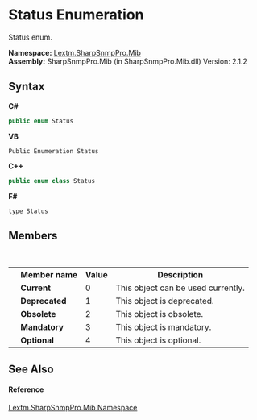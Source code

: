 # Status Enumeration
 

Status enum.

**Namespace:**&nbsp;<a href="N_Lextm_SharpSnmpPro_Mib">Lextm.SharpSnmpPro.Mib</a><br />**Assembly:**&nbsp;SharpSnmpPro.Mib (in SharpSnmpPro.Mib.dll) Version: 2.1.2

## Syntax

**C#**<br />
``` C#
public enum Status
```

**VB**<br />
``` VB
Public Enumeration Status
```

**C++**<br />
``` C++
public enum class Status
```

**F#**<br />
``` F#
type Status
```


## Members
&nbsp;<table><tr><th></th><th>Member name</th><th>Value</th><th>Description</th></tr><tr><td /><td target="F:Lextm.SharpSnmpPro.Mib.Status.Current">**Current**</td><td>0</td><td>This object can be used currently.</td></tr><tr><td /><td target="F:Lextm.SharpSnmpPro.Mib.Status.Deprecated">**Deprecated**</td><td>1</td><td>This object is deprecated.</td></tr><tr><td /><td target="F:Lextm.SharpSnmpPro.Mib.Status.Obsolete">**Obsolete**</td><td>2</td><td>This object is obsolete.</td></tr><tr><td /><td target="F:Lextm.SharpSnmpPro.Mib.Status.Mandatory">**Mandatory**</td><td>3</td><td>This object is mandatory.</td></tr><tr><td /><td target="F:Lextm.SharpSnmpPro.Mib.Status.Optional">**Optional**</td><td>4</td><td>This object is optional.</td></tr></table>

## See Also


#### Reference
<a href="N_Lextm_SharpSnmpPro_Mib">Lextm.SharpSnmpPro.Mib Namespace</a><br />